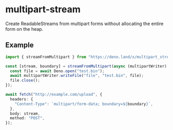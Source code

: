 # multipart-stream

Create ReadableStreams from multipart forms without allocating the entire form
on the heap.

## Example

```typescript
import { streamFromMultipart } from "https://deno.land/x/multipart_stream/mod.ts";

const [stream, boundary] = streamFromMultipart(async (multipartWriter) => {
  const file = await Deno.open("test.bin");
  await multipartWriter.writeFile("file", "test.bin", file);
  file.close();
});

await fetch("http://example.com/upload", {
  headers: {
    "Content-Type": `multipart/form-data; boundary=${boundary}`,
  },
  body: stream,
  method: "POST",
});
```
